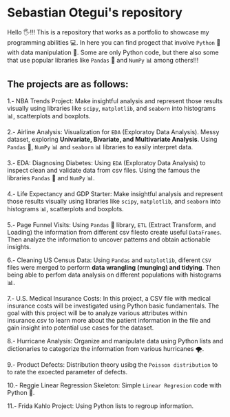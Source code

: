 # Sebastian Otegui's repository
Hello 🖐️!!!
This is a repository that works as a portfolio to showcase my programming abilities 💻.
In here you can find progect that involve `Python` 🐍 with data manipulation 💾. Some are only Python code, but there also some that use popular libraries like `Pandas` 🐼 and `NumPy` 📊 among others!!!

## The projects are as follows:

1.- NBA Trends Project:
  Make insightful analysis and represent those results visually using libraries like `scipy`, `matplotlib`, and `seaborn` into histograms 📊, scatterplots and boxplots.

2.- Airline Analysis:
  Visualization for `EDA` (Exploratoy Data Analysis). Messy dataset, exploring __Univariate, Bivariate, and Multivariate Analysis__. Using `Pandas` 🐼, `NumPy` 📊 and `seaborn` 📊 libraries to easily interpret data.
  
3.- EDA: Diagnosing Diabetes:
  Using `EDA` (Exploratoy Data Analysis) to inspect clean and validate data from csv files. Using the famous the libraries `Pandas` 🐼 and `NumPy` 📊.

4.- Life Expectancy and GDP Starter:
  Make insightful analysis and represent those results visually using libraries like `scipy`, `matplotlib`, and `seaborn` into histograms 📊, scatterplots and boxplots.

5.- Page Funnel Visits:
  Using `Pandas` 🐼 library, `ETL` (Extract Transform, and Loading) the information from different csv filesto create useful `DataFrames`. Then analyze the information to uncover patterns and obtain actionable insights.

6.- Cleaning US Census Data:
  Using `Pandas` and `matplotlib`, diferent `CSV` files were merged to perform **data wrangling (munging) and tidying**. Then being able to perfom data analysis on different populations with histograms 📊.

7.- U.S. Medical Insurance Costs:
  In this project, a CSV file with medical insurance costs will be investigated using Python basic fundamentals. The goal with this project will be to analyze various attributes within insurance.csv to learn more about the patient information in the file and gain insight into potential use cases for the dataset.

8.- Hurricane Analysis:
  Organize and manipulate data using Python lists and dictionaries to categorize the information from various hurricanes 🌪️.

9.- Product Defects:
  Distribution theory usibg the `Poisson distribution` to to rate the exoected parameter of defects.

10.- Reggie Linear Regression Skeleton:
  Simple `Linear Regresion` code with Python 🐍.
  
11.- Frida Kahlo Project:
  Using Python lists to regroup information.


